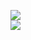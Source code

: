 [![](https://img.shields.io/badge/Made%20With-Github%20Spray-lightgrey.svg?style=for-the-badge&logo=github)](https://github.com/Annihil/github-spray#9083)  
[![](https://i.imgur.com/2DrTn0Z.gif)](https://github.com/Annihil/github-spray)